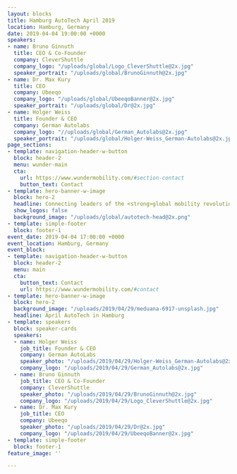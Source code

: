 ```yaml
---
layout: blocks
title: Hamburg AutoTech April 2019
location: Hamburg, Germany
date: 2019-04-04 19:00:00 +0000
speakers:
- name: Bruno Ginnuth
  title: CEO & Co-Founder
  company: CleverShuttle
  company_logo: "/uploads/global/Logo_CleverShuttle@2x.jpg"
  speaker_portrait: "/uploads/global/BrunoGinnuth@2x.jpg"
- name: Dr. Max Kury
  title: CEO
  company: Ubeeqo
  company_logo: "/uploads/global/UbeeqoBanner@2x.jpg"
  speaker_portrait: "/uploads/global/Dr@2x.jpg"
- name: Holger Weiss
  title: Founder & CEO
  company: German Autolabs
  company_logo: "//uploads/global/German_Autolabs@2x.jpg"
  speaker_portrait: "/uploads/global/Holger-Weiss_German-Autolabs@2x.jpg"
page_sections:
- template: navigation-header-w-button
  block: header-2
  menu: wunder-main
  cta:
    url: https://www.wundermobility.com/#section-contact
    button_text: Contact
- template: hero-banner-w-image
  block: hero-2
  headline: Connecting leaders of the <strong>global mobility revolution</strong>
  show_logos: false
  background_image: "/uploads/global/autotech-head@2x.png"
- template: simple-footer
  block: footer-1
event_date: 2019-04-04 17:00:00 +0000
event_location: Hamburg, Germany
event_block:
- template: navigation-header-w-button
  block: header-2
  menu: main
  cta:
    button_text: Contact
    url: https://www.wundermobility.com/#contact
- template: hero-banner-w-image
  block: hero-2
  background_image: "/uploads/2019/04/29/meduana-6917-unsplash.jpg"
  headline: April AutoTech in Hamburg
- template: speakers
  block: speaker-cards
  speakers:
  - name: Holger Weiss
    job_title: Founder & CEO
    company: German AutoLabs
    speaker_photo: "/uploads/2019/04/29/Holger-Weiss_German-Autolabs@2x.jpg"
    company_logo: "/uploads/2019/04/29/German_Autolabs@2x.jpg"
  - name: Bruno Ginnuth
    job_title: CEO & Co-Founder
    company: CleverShuttle
    speaker_photo: "/uploads/2019/04/29/BrunoGinnuth@2x.jpg"
    company_logo: "/uploads/2019/04/29/Logo_CleverShuttle@2x.jpg"
  - name: Dr. Max Kury
    job_title: CEO
    company: Ubeeqo
    speaker_photo: "/uploads/2019/04/29/Dr@2x.jpg"
    company_logo: "/uploads/2019/04/29/UbeeqoBanner@2x.jpg"
- template: simple-footer
  block: footer-1
feature_image: ''

---
```

